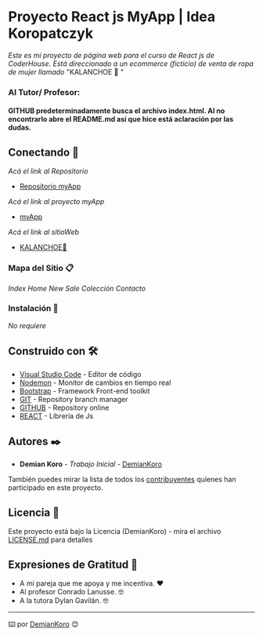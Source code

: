 # Proyecto React js MyApp | Idea Koropatczyk

_Este es mi proyecto de página web para el curso de React js de CoderHouse. Está direccionado a un ecommerce (ficticio) de venta de ropa de mujer llamado_ "KALANCHOE 🌸 "

### Al Tutor/ Profesor:
#### GITHUB predeterminadamente busca el archivo index.html. Al no encontrarlo abre el README.md así que hice está aclaración por las dudas.

## Conectando 🚀

_Acá el link al Repositorio_
* [Repositorio myApp](https://github.com/DemianKoro/myApp)

_Acá el link al proyecto myApp_
* [myApp](https://demiankoro.github.io/myApp/)

_Acá el link al sitioWeb_
* [KALANCHOE🌸](https://demiankoro.github.io/Kalanchoe/)

### Mapa del Sitio 📋

_Index_
_Home_
_New_
_Sale_
_Colección_
_Contacto_

### Instalación 🔧

_No requiere_

## Construido con 🛠️

* [Visual Studio Code](https://code.visualstudio.com/) - Editor de código
* [Nodemon](https://nodemon.io/) - Monitor de cambios en tiempo real
* [Bootstrap](https://getbootstrap.com/docs/5.0/getting-started/download/) - Framework Front-end toolkit
* [GIT](https://git-scm.com/) - Repository branch manager
* [GITHUB](https://github.com/) - Repository online
* [REACT](https://es.reactjs.org/) - Librería de Js



## Autores ✒️

* **Demian Koro** - *Trabajo Inicial* - [DemianKoro](https://github.com/DemianKoro)

También puedes mirar la lista de todos los [contribuyentes](https://github.com/your/project/contributors) quíenes han participado en este proyecto. 

## Licencia 📄

Este proyecto está bajo la Licencia (DemianKoro) - mira el archivo [LICENSE.md](LICENSE.md) para detalles

## Expresiones de Gratitud 🎁

* A mi pareja que me apoya y me incentiva. ❤️
* Al profesor Conrado Lanusse. 🤓
* A la tutora Dylan Gavilán. 🤓 

---
⌨️ por [DemianKoro](https://github.com/DemianKoro) 😊
